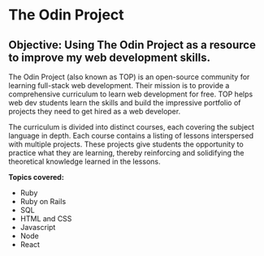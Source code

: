 # The Odin Project

## Objective: Using The Odin Project as a resource to improve my web development skills.

The Odin Project (also known as TOP) is an open-source community for learning full-stack web development. Their mission is to provide a comprehensive curriculum to learn web development for free. TOP helps web dev students learn the skills and build the impressive portfolio of projects they need to get hired as a web developer.

The curriculum is divided into distinct courses, each covering the subject language in depth. Each course contains a listing of lessons interspersed with multiple projects. These projects give students the opportunity to practice what they are learning, thereby reinforcing and solidifying the theoretical knowledge learned in the lessons. 

<b>Topics covered:</b>
- Ruby
- Ruby on Rails
- SQL
- HTML and CSS
- Javascript
- Node
- React
